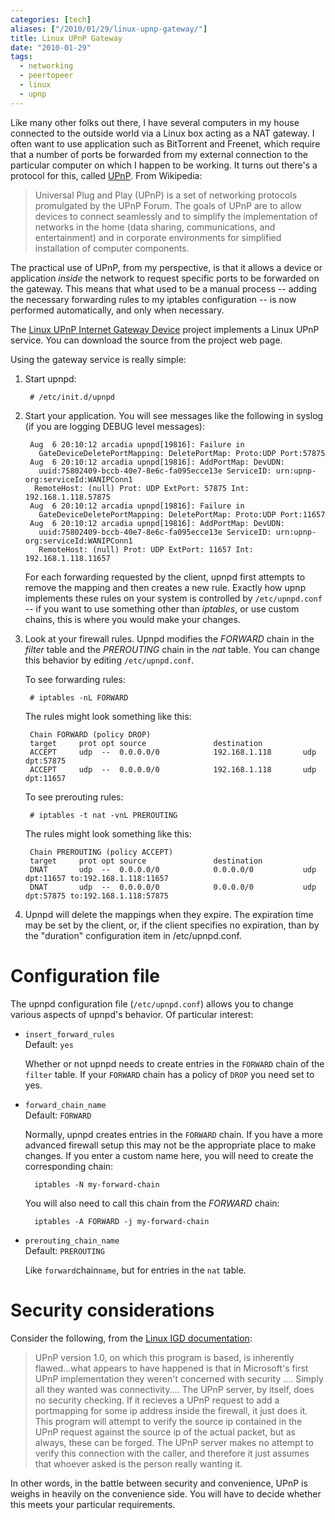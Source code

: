 ```yaml
---
categories: [tech]
aliases: ["/2010/01/29/linux-upnp-gateway/"]
title: Linux UPnP Gateway
date: "2010-01-29"
tags:
  - networking
  - peertopeer
  - linux
  - upnp
---
```


Like many other folks out there, I have several computers in my house connected to the outside world via a Linux box acting as a NAT gateway. I often want to use application such as BitTorrent and Freenet, which require that a number of ports be forwarded from my external connection to the particular computer on which I happen to be working. It turns out there's a protocol for this, called [UPnP][1]. From Wikipedia:

> Universal Plug and Play (UPnP) is a set of networking protocols
> promulgated by the UPnP Forum. The goals of UPnP are to allow
> devices to connect seamlessly and to simplify the implementation of
> networks in the home (data sharing, communications, and
> entertainment) and in corporate environments for simplified
> installation of computer components.

The practical use of UPnP, from my perspective, is that it allows a device or application _inside_ the network to request specific ports to be forwarded on the gateway. This means that what used to be a manual process -- adding the necessary forwarding rules to my iptables configuration -- is now performed automatically, and only when necessary.

The [Linux UPnP Internet Gateway Device][2] project implements a Linux UPnP service. You can download the source from the project web page.

Using the gateway service is really simple:

1. Start upnpd:

        # /etc/init.d/upnpd
  
1. Start your application. You will see messages like the following in syslog (if you are logging DEBUG level messages):
  
        Aug  6 20:10:12 arcadia upnpd[19816]: Failure in
          GateDeviceDeletePortMapping: DeletePortMap: Proto:UDP Port:57875
        Aug  6 20:10:12 arcadia upnpd[19816]: AddPortMap: DevUDN:
          uuid:75802409-bccb-40e7-8e6c-fa095ecce13e ServiceID: urn:upnp-org:serviceId:WANIPConn1
         RemoteHost: (null) Prot: UDP ExtPort: 57875 Int: 192.168.1.118.57875
        Aug  6 20:10:12 arcadia upnpd[19816]: Failure in
          GateDeviceDeletePortMapping: DeletePortMap: Proto:UDP Port:11657
        Aug  6 20:10:12 arcadia upnpd[19816]: AddPortMap: DevUDN:
          uuid:75802409-bccb-40e7-8e6c-fa095ecce13e ServiceID: urn:upnp-org:serviceId:WANIPConn1
          RemoteHost: (null) Prot: UDP ExtPort: 11657 Int: 192.168.1.118.11657
      
    For each forwarding requested by the client, upnpd first attempts to remove the mapping and then creates a new rule. Exactly how upnp implements these rules on your system is controlled by `/etc/upnpd.conf` -- if you want to use something other than _iptables_, or use custom chains, this is where you would make your changes.

1. Look at your firewall rules. Upnpd modifies the _FORWARD_ chain in the _filter_ table and the _PREROUTING_ chain in the _nat_ table. You can change this behavior by editing `/etc/upnpd.conf`.

    To see forwarding rules:
  
        # iptables -nL FORWARD

     The rules might look something like this:
      
        Chain FORWARD (policy DROP)
        target     prot opt source               destination
        ACCEPT     udp  --  0.0.0.0/0            192.168.1.118       udp dpt:57875
        ACCEPT     udp  --  0.0.0.0/0            192.168.1.118       udp dpt:11657

     To see prerouting rules:

        # iptables -t nat -vnL PREROUTING

     The rules might look something like this:
  
        Chain PREROUTING (policy ACCEPT)
        target     prot opt source               destination
        DNAT       udp  --  0.0.0.0/0            0.0.0.0/0           udp dpt:11657 to:192.168.1.118:11657
        DNAT       udp  --  0.0.0.0/0            0.0.0.0/0           udp dpt:57875 to:192.168.1.118:57875

1. Upnpd will delete the mappings when they expire. The expiration time may be set by the client, or, if the client specifies no expiration, than by the "duration" configuration item in /etc/upnpd.conf.

# Configuration file

The upnpd configuration file (`/etc/upnpd.conf`) allows you to change various aspects of upnpd's behavior. Of particular interest:

- `insert_forward_rules`  
  Default: `yes`

    Whether or not upnpd needs to create entries in the `FORWARD` chain of the `filter` table. If your `FORWARD` chain has a policy of `DROP` you need set to yes.

- `forward_chain_name`  
  Default: `FORWARD`

    Normally, upnpd creates entries in the `FORWARD` chain. If you have a more advanced firewall setup this may not be the appropriate place to make changes. If you enter a custom name here, you will need to create the corresponding chain:
  
        iptables -N my-forward-chain

    You will also need to call this chain from the _FORWARD_ chain:

        iptables -A FORWARD -j my-forward-chain

- `prerouting_chain_name`  
  Default: `PREROUTING`

    Like `forward`chain`name`, but for entries in the `nat` table.

# Security considerations

Consider the following, from the [Linux IGD documentation][4]:

> UPnP version 1.0, on which this program is based, is inherently flawed...what appears to have happened is that in Microsoft's first UPnP implementation they weren't concerned with security .... Simply all they wanted was connectivity.... The UPnP server, by itself, does no security checking. If it recieves a UPnP request to add a portmapping for some ip address inside the firewall, it just does it. This program will attempt to verify the source ip contained in the UPnP request against the source ip of the actual packet, but as always, these can be forged. The UPnP server makes no attempt to verify this connection with the caller, and therefore it just assumes that whoever asked is the person really wanting it.

In other words, in the battle between security and convenience, UPnP is weighs in heavily on the convenience side. You will have to decide whether this meets your particular requirements.

[1]: http://en.wikipedia.org/wiki/Universal_Plug_and_Play
[2]: http://linux-igd.sourceforge.net/
[3]: http://drop.io/oddbitdotcom_linuxigd
[4]: http://linux-igd.sourceforge.net/documentation.php

